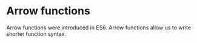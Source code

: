 # Arrow functions

Arrow functions were introduced in ES6.
Arrow functions allow us to write shorter function syntax.
